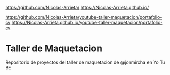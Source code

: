 https://github.com/Nicolas-Arrieta/
https://Nicolas-Arrieta.github.io/

https://github.com/Nicolas-Arrieta/youtube-taller-maquetacion/portafolio-cv
https://Nicolas-Arrieta.github.io/youtube-taller-maquetacion/portafolio-cv

# Taller de Maquetacion

Repositorio de proyectos del taller de maquetacion de @jonmircha en Yo Tu BE